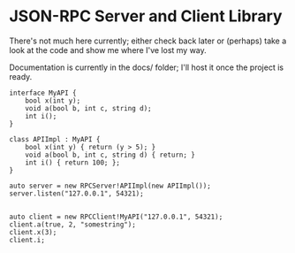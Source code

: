 # JSON-RPC Server and Client Library

There's not much here currently; either check back later or (perhaps) take a
look at the code and show me where I've lost my way.

Documentation is currently in the docs/ folder; I'll host it once the project is
ready.

```
interface MyAPI {
    bool x(int y);
    void a(bool b, int c, string d);
    int i();
}

class APIImpl : MyAPI {
    bool x(int y) { return (y > 5); }
    void a(bool b, int c, string d) { return; }
    int i() { return 100; };
}

auto server = new RPCServer!APIImpl(new APIImpl());
server.listen("127.0.0.1", 54321);


auto client = new RPCClient!MyAPI("127.0.0.1", 54321);
client.a(true, 2, "somestring");
client.x(3);
client.i;
```
